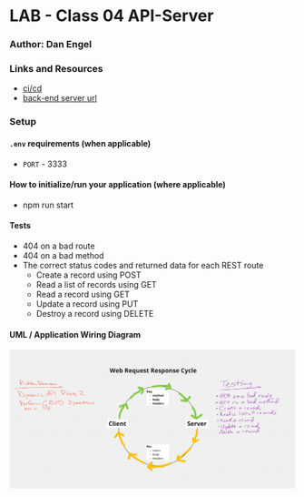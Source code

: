 # LAB - Class 04 API-Server

### Author: Dan Engel

### Links and Resources

- [ci/cd](https://github.com/daneng1/basic-api-server/actions/runs/772677068)
- [back-end server url](https://danengel-basic-api-server.herokuapp.com/)


### Setup

#### `.env` requirements (when applicable)

- `PORT` - 3333


#### How to initialize/run your application (where applicable)

- npm run start

#### Tests

- 404 on a bad route
- 404 on a bad method
- The correct status codes and returned data for each REST route
  - Create a record using POST
  - Read a list of records using GET
  - Read a record using GET
  - Update a record using PUT
  - Destroy a record using DELETE

#### UML / Application Wiring Diagram

![](./src/basic-api-server.png)
